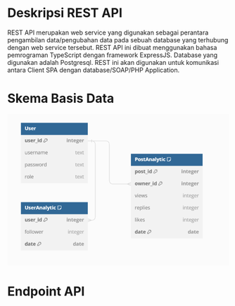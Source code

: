 # Deskripsi REST API

REST API merupakan web service yang digunakan sebagai perantara pengambilan data/pengubahan data pada sebuah database yang terhubung dengan web service tersebut. REST API ini dibuat menggunakan bahasa pemrograman TypeScript dengan framework ExpressJS. Database yang digunakan adalah Postgresql. REST ini akan digunakan untuk komunikasi antara Client SPA dengan database/SOAP/PHP Application. 

# Skema Basis Data

![Alt text](image.png)

# Endpoint API